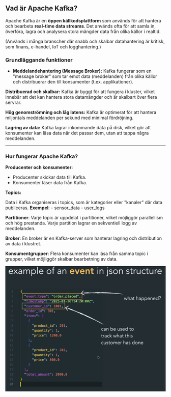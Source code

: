 ## Vad är Apache Kafka?

Apache Kafka är en **öppen källkodsplattform** som används för att hantera och bearbeta **real-time data streams**. Det används ofta för att samla in, överföra, lagra och analysera stora mängder data från olika källor i realtid.

(Används i många branscher där snabb och skalbar datahantering är kritisk, som finans, e-handel, IoT och logghantering.)


### Grundläggande funktioner
- **Meddelandehantering (Message Broker):** Kafka fungerar som en "message broker" som tar emot data (meddelanden) från olika källor och distribuerar den till konsumenter (t.ex. applikationer).

**Distribuerad och skalbar:** Kafka är byggt för att fungera i kluster, vilket innebär att det kan hantera stora datamängder och är skalbart över flera servrar.

**Hög genomströmning och låg latens:** Kafka är optimerat för att hantera miljontals meddelanden per sekund med minimal fördröjning.

**Lagring av data:** Kafka lagrar inkommande data på disk, vilket gör att konsumenter kan läsa data när det passar dem, utan att tappa några meddelanden.

---
### Hur fungerar Apache Kafka?
**Producenter och konsumenter:**
- Producenter skickar data till Kafka.
- Konsumenter läser data från Kafka.

**Topics:**

Data i Kafka organiseras i topics, som är kategorier eller "kanaler" där data publiceras.
    **Exempel**:
    - sensor_data
    - user_logs

**Partitioner**:
    Varje topic är uppdelat i partitioner, vilket möjliggör parallellism och hög prestanda. Varje partition lagrar en sekventiell logg av meddelanden.

**Broker**:
    En broker är en Kafka-server som hanterar lagring och distribution av data i klustret.

**Konsumentgrupper**:
    Flera konsumenter kan läsa från samma topic i grupper, vilket möjliggör skalbar bearbetning av data.

![alt text](image.png)




